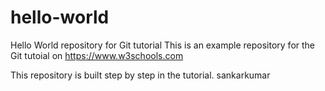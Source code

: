 # hello-world
Hello World repository for Git tutorial
This is an example repository for the Git tutoial on https://www.w3schools.com

This repository is built step by step in the tutorial.
sankarkumar